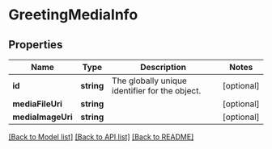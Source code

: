 # GreetingMediaInfo

## Properties
Name | Type | Description | Notes
------------ | ------------- | ------------- | -------------
**id** | **string** | The globally unique identifier for the object. | [optional] 
**mediaFileUri** | **string** |  | [optional] 
**mediaImageUri** | **string** |  | [optional] 

[[Back to Model list]](../README.md#documentation-for-models) [[Back to API list]](../README.md#documentation-for-api-endpoints) [[Back to README]](../README.md)



